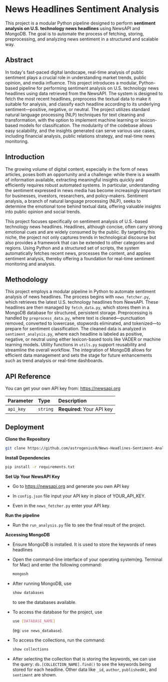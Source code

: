 
# News Headlines Sentiment Analysis

This project is a modular Python pipeline designed to perform **sentiment analysis on U.S. technology news headlines** using NewsAPI and MongoDB. The goal is to automate the process of fetching, storing, preprocessing, and analyzing news sentiment in a structured and scalable way.



## Abstract

In today's fast-paced digital landscape, real-time analysis of public sentiment plays a crucial role in understanding market trends, public opinion, and media influence. This project introduces a modular, Python-based pipeline for performing sentiment analysis on U.S. technology news headlines using data retrieved from the NewsAPI. The system is designed to fetch the most recent headlines, preprocess the textual data to make it suitable for analysis, and classify each headline according to its underlying sentiment—positive, negative, or neutral. The project utilizes standard natural language processing (NLP) techniques for text cleaning and transformation, with the option to implement machine learning or lexicon-based models for classification. The modularity of the codebase allows easy scalability, and the insights generated can serve various use cases, including financial analysis, public relations strategy, and real-time news monitoring.

## Introduction

The growing volume of digital content, especially in the form of news articles, poses both an opportunity and a challenge: while there is a wealth of information available, extracting meaningful insights quickly and efficiently requires robust automated systems. In particular, understanding the sentiment expressed in news media has become increasingly important for businesses, investors, researchers, and policy-makers. Sentiment analysis, a branch of natural language processing (NLP), seeks to determine the emotional tone behind textual data, offering valuable insights into public opinion and social trends.

This project focuses specifically on sentiment analysis of U.S.-based technology news headlines. Headlines, although concise, often carry strong emotional cues and are widely consumed by the public. By targeting this niche, the project not only captures trends in technological discourse but also provides a framework that can be extended to other categories and regions. Using Python and a structured set of scripts, the system automatically fetches recent news, processes the content, and applies sentiment analysis, thereby offering a foundation for real-time sentiment monitoring and analysis.

## Methodology

This project employs a modular pipeline in Python to automate sentiment analysis of news headlines. The process begins with ```news_fetcher.py```, which retrieves the latest U.S. technology headlines from NewsAPI. These headlines are then managed by ```fetch_data.py```, which stores them in a MongoDB database for structured, persistent storage. Preprocessing is handled by ```preprocess_data.py```, where text is cleaned—punctuation removed, converted to lowercase, stopwords eliminated, and tokenized—to prepare for sentiment classification. The cleaned data is analyzed in ```sentiment_analysis.py```, where each headline is labeled as positive, negative, or neutral using either lexicon-based tools like VADER or machine learning models. Utility functions in ```utils.py``` support reusability and streamline the overall workflow. The integration of MongoDB allows for efficient data management and sets the stage for future enhancements such as trend analysis or real-time dashboards.


## API Reference


You can get your own API key from: https://newsapi.org

| Parameter | Type     | Description                |
| :-------- | :------- | :------------------------- |
| `api_key` | `string` | **Required:** Your API key |



## Deployment

**Clone the Repository**
```bash
git clone https://github.com/astrogenius9/News-Headlines-Sentiment-Analysis
```
**Install Dependencies**

```bash 
pip install -r requirements.txt
```

**Set Up Your NewsAPI Key**

- Go to https://newsapi.org and generate you own API key 

- In ```config.json``` file input your API key in place of YOUR_API_KEY. 

- Even in the ```news_fetcher.py``` enter your API key. 

**Run the pipeline**

- Run the ```run_analysis.py``` file to see the final result of the project. 

**Accessing MongoDB**

- Ensure MongoDB is installed. It is used to store the keywords of news headlines 

- Open the command-line interface of your operating system(eg. Terminal for Mac) and enter the following command:

  ```bash
  mongosh
  ```

- After running MongoDB, use
  ```bash
  show databases
  ```
  to see the databases available. 

- To access the database for the project, use
  ```bash
  use [DATABASE_NAME]
  ```
  (eg: ```use news_database```). 

- To access the collections,  run the command:
   ```bash
  show collections
   ``` 

- After selecting the collection that is storing the keywords, we can use the query:
  ```db.[COLLECTION_NAME].find()``` to see the keywords being stored for each headline. Other data like ```_id```, ```author```, ```publishedAt```, and ```sentiment``` are shown. 







